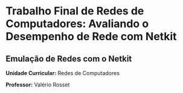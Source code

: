 # Trabalho Final de Redes de Computadores: Avaliando o Desempenho de Rede com Netkit

## Emulação de Redes com o Netkit

__Unidade Curricular:__ Redes de Computadores

__Professor:__ Valério Rosset


